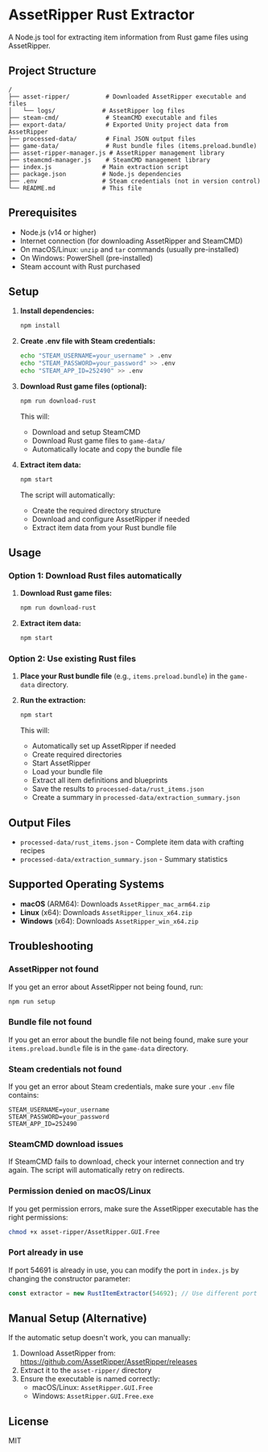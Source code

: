 # AssetRipper Rust Extractor

A Node.js tool for extracting item information from Rust game files using AssetRipper.

## Project Structure

```
/
├── asset-ripper/          # Downloaded AssetRipper executable and files
│   └── logs/             # AssetRipper log files
├── steam-cmd/             # SteamCMD executable and files
├── export-data/           # Exported Unity project data from AssetRipper
├── processed-data/        # Final JSON output files
├── game-data/             # Rust bundle files (items.preload.bundle)
├── asset-ripper-manager.js # AssetRipper management library
├── steamcmd-manager.js    # SteamCMD management library
├── index.js              # Main extraction script
├── package.json          # Node.js dependencies
├── .env                  # Steam credentials (not in version control)
└── README.md             # This file
```

## Prerequisites

- Node.js (v14 or higher)
- Internet connection (for downloading AssetRipper and SteamCMD)
- On macOS/Linux: `unzip` and `tar` commands (usually pre-installed)
- On Windows: PowerShell (pre-installed)
- Steam account with Rust purchased

## Setup

1. **Install dependencies:**
   ```bash
   npm install
   ```

2. **Create .env file with Steam credentials:**
   ```bash
   echo "STEAM_USERNAME=your_username" > .env
   echo "STEAM_PASSWORD=your_password" >> .env
   echo "STEAM_APP_ID=252490" >> .env
   ```

3. **Download Rust game files (optional):**
   ```bash
   npm run download-rust
   ```
   
   This will:
   - Download and setup SteamCMD
   - Download Rust game files to `game-data/`
   - Automatically locate and copy the bundle file

4. **Extract item data:**
   ```bash
   npm start
   ```
   
   The script will automatically:
   - Create the required directory structure
   - Download and configure AssetRipper if needed
   - Extract item data from your Rust bundle file

## Usage

### Option 1: Download Rust files automatically
1. **Download Rust game files:**
   ```bash
   npm run download-rust
   ```

2. **Extract item data:**
   ```bash
   npm start
   ```

### Option 2: Use existing Rust files
1. **Place your Rust bundle file** (e.g., `items.preload.bundle`) in the `game-data` directory.

2. **Run the extraction:**
   ```bash
   npm start
   ```
   
   This will:
   - Automatically set up AssetRipper if needed
   - Create required directories
   - Start AssetRipper
   - Load your bundle file
   - Extract all item definitions and blueprints
   - Save the results to `processed-data/rust_items.json`
   - Create a summary in `processed-data/extraction_summary.json`

## Output Files

- `processed-data/rust_items.json` - Complete item data with crafting recipes
- `processed-data/extraction_summary.json` - Summary statistics

## Supported Operating Systems

- **macOS** (ARM64): Downloads `AssetRipper_mac_arm64.zip`
- **Linux** (x64): Downloads `AssetRipper_linux_x64.zip`
- **Windows** (x64): Downloads `AssetRipper_win_x64.zip`

## Troubleshooting

### AssetRipper not found
If you get an error about AssetRipper not being found, run:
```bash
npm run setup
```

### Bundle file not found
If you get an error about the bundle file not being found, make sure your `items.preload.bundle` file is in the `game-data` directory.

### Steam credentials not found
If you get an error about Steam credentials, make sure your `.env` file contains:
```
STEAM_USERNAME=your_username
STEAM_PASSWORD=your_password
STEAM_APP_ID=252490
```

### SteamCMD download issues
If SteamCMD fails to download, check your internet connection and try again. The script will automatically retry on redirects.

### Permission denied on macOS/Linux
If you get permission errors, make sure the AssetRipper executable has the right permissions:
```bash
chmod +x asset-ripper/AssetRipper.GUI.Free
```

### Port already in use
If port 54691 is already in use, you can modify the port in `index.js` by changing the constructor parameter:
```javascript
const extractor = new RustItemExtractor(54692); // Use different port
```

## Manual Setup (Alternative)

If the automatic setup doesn't work, you can manually:

1. Download AssetRipper from: https://github.com/AssetRipper/AssetRipper/releases
2. Extract it to the `asset-ripper/` directory
3. Ensure the executable is named correctly:
   - macOS/Linux: `AssetRipper.GUI.Free`
   - Windows: `AssetRipper.GUI.Free.exe`

## License

MIT
